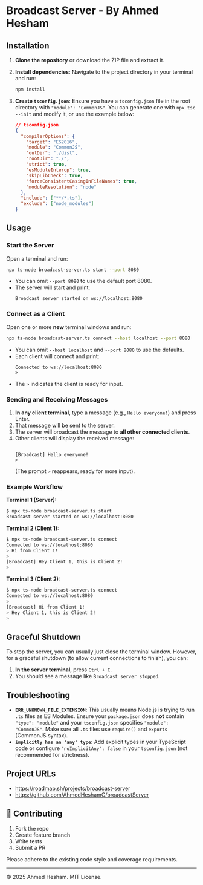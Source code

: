 # Broadcast Server - By Ahmed Hesham

## Installation

1. **Clone the repository** or download the ZIP file and extract it.
2. **Install dependencies**: Navigate to the project directory in your terminal and run:

   ```bash
   npm install
   ```

3. **Create `tsconfig.json`**: Ensure you have a `tsconfig.json` file in the root directory with `"module": "CommonJS"`. You can generate one with `npx tsc --init` and modify it, or use the example below:

   ```json
   // tsconfig.json
   {
     "compilerOptions": {
       "target": "ES2016",
       "module": "CommonJS",
       "outDir": "./dist",
       "rootDir": "./",
       "strict": true,
       "esModuleInterop": true,
       "skipLibCheck": true,
       "forceConsistentCasingInFileNames": true,
       "moduleResolution": "node"
     },
     "include": ["**/*.ts"],
     "exclude": ["node_modules"]
   }
   ```

## Usage

### Start the Server

Open a terminal and run:

```bash
npx ts-node broadcast-server.ts start --port 8080
```

- You can omit `--port 8080` to use the default port 8080.
- The server will start and print:
  ```
  Broadcast server started on ws://localhost:8080
  ```

### Connect as a Client

Open one or more **new** terminal windows and run:

```bash
npx ts-node broadcast-server.ts connect --host localhost --port 8080
```

- You can omit `--host localhost` and `--port 8080` to use the defaults.
- Each client will connect and print:
  ```
  Connected to ws://localhost:8080
  >
  ```
- The `>` indicates the client is ready for input.

### Sending and Receiving Messages

1.  **In any client terminal**, type a message (e.g., `Hello everyone!`) and press Enter.
2.  That message will be sent to the server.
3.  The server will broadcast the message to **all other connected clients**.
4.  Other clients will display the received message:
    ```

    [Broadcast] Hello everyone!
    >
    ```
    (The prompt `>` reappears, ready for more input).

### Example Workflow

**Terminal 1 (Server):**

```bash
$ npx ts-node broadcast-server.ts start
Broadcast server started on ws://localhost:8080
```

**Terminal 2 (Client 1):**

```bash
$ npx ts-node broadcast-server.ts connect
Connected to ws://localhost:8080
> Hi from Client 1!
>
[Broadcast] Hey Client 1, this is Client 2!
>
```

**Terminal 3 (Client 2):**

```bash
$ npx ts-node broadcast-server.ts connect
Connected to ws://localhost:8080
>
[Broadcast] Hi from Client 1!
> Hey Client 1, this is Client 2!
>
```

## Graceful Shutdown

To stop the server, you can usually just close the terminal window. However, for a graceful shutdown (to allow current connections to finish), you can:

1.  **In the server terminal**, press `Ctrl + C`.
2.  You should see a message like `Broadcast server stopped`.


## Troubleshooting

- **`ERR_UNKNOWN_FILE_EXTENSION`**: This usually means Node.js is trying to run `.ts` files as ES Modules. Ensure your `package.json` does **not** contain `"type": "module"` and your `tsconfig.json` specifies `"module": "CommonJS"`. Make sure all `.ts` files use `require()` and `exports` (CommonJS syntax).
- **`implicitly has an 'any' type`**: Add explicit types in your TypeScript code or configure `"noImplicitAny": false` in your `tsconfig.json` (not recommended for strictness). 

## Project URLs
- https://roadmap.sh/projects/broadcast-server
- https://github.com/AhmedHeshamC/broadcastServer


## 🤝 Contributing

1. Fork the repo
2. Create feature branch
3. Write tests
4. Submit a PR

Please adhere to the existing code style and coverage requirements.

---

© 2025 Ahmed Hesham. MIT License.
